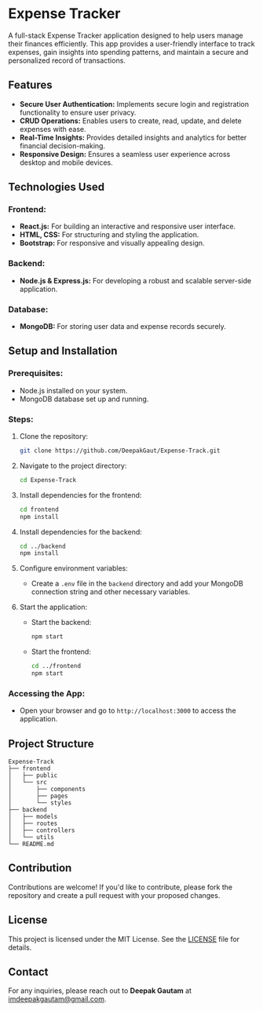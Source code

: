 
# Expense Tracker

A full-stack Expense Tracker application designed to help users manage their finances efficiently. This app provides a user-friendly interface to track expenses, gain insights into spending patterns, and maintain a secure and personalized record of transactions.

## Features

- **Secure User Authentication:** Implements secure login and registration functionality to ensure user privacy.
- **CRUD Operations:** Enables users to create, read, update, and delete expenses with ease.
- **Real-Time Insights:** Provides detailed insights and analytics for better financial decision-making.
- **Responsive Design:** Ensures a seamless user experience across desktop and mobile devices.

## Technologies Used

### Frontend:
- **React.js:** For building an interactive and responsive user interface.
- **HTML, CSS:** For structuring and styling the application.
- **Bootstrap:** For responsive and visually appealing design.

### Backend:
- **Node.js & Express.js:** For developing a robust and scalable server-side application.

### Database:
- **MongoDB:** For storing user data and expense records securely.

## Setup and Installation

### Prerequisites:
- Node.js installed on your system.
- MongoDB database set up and running.

### Steps:
1. Clone the repository:
   ```bash
   git clone https://github.com/DeepakGaut/Expense-Track.git
   ```
2. Navigate to the project directory:
   ```bash
   cd Expense-Track
   ```
3. Install dependencies for the frontend:
   ```bash
   cd frontend
   npm install
   ```
4. Install dependencies for the backend:
   ```bash
   cd ../backend
   npm install
   ```
5. Configure environment variables:
   - Create a `.env` file in the `backend` directory and add your MongoDB connection string and other necessary variables.

6. Start the application:
   - Start the backend:
     ```bash
     npm start
     ```
   - Start the frontend:
     ```bash
     cd ../frontend
     npm start
     ```

### Accessing the App:
- Open your browser and go to `http://localhost:3000` to access the application.

## Project Structure
```
Expense-Track
├── frontend
│   ├── public
│   └── src
│       ├── components
│       ├── pages
│       └── styles
├── backend
│   ├── models
│   ├── routes
│   ├── controllers
│   └── utils
└── README.md
```

## Contribution
Contributions are welcome! If you'd like to contribute, please fork the repository and create a pull request with your proposed changes.

## License
This project is licensed under the MIT License. See the [LICENSE](LICENSE) file for details.

## Contact
For any inquiries, please reach out to **Deepak Gautam** at [imdeepakgautam@gmail.com](mailto:imdeepakgautam@gmail.com).
